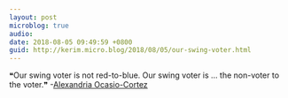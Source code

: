 ```yaml
---
layout: post
microblog: true
audio: 
date: 2018-08-05 09:49:59 +0800
guid: http://kerim.micro.blog/2018/08/05/our-swing-voter.html
---
```

 ❝Our swing voter is not red-to-blue. Our swing voter is … the non-voter to the voter.❞  -[Alexandria Ocasio-Cortez](https://edition.cnn.com/2018/08/02/politics/ocasio-cortez-michigan-abdul-el-sayed-whitmer/index.html)
